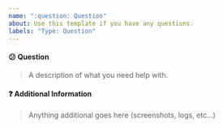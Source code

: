 ```yaml
---
name: ":question: Question"
about: Use this template if you have any questions.
labels: "Type: Question"
---
```


#### :confused: Question

> A description of what you need help with.

#### :question: Additional Information

> Anything additional goes here (screenshots, logs, etc...)
